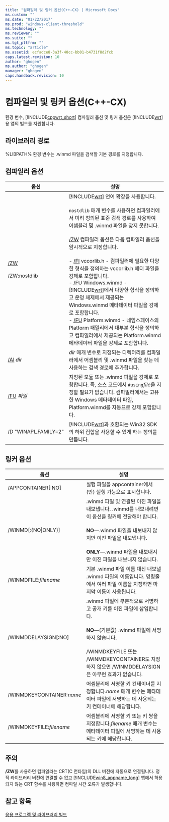```yaml
---
title: "컴파일러 및 링커 옵션(C++-CX) | Microsoft Docs"
ms.custom: ""
ms.date: "01/22/2017"
ms.prod: "windows-client-threshold"
ms.technology: ""
ms.reviewer: ""
ms.suite: ""
ms.tgt_pltfrm: ""
ms.topic: "article"
ms.assetid: ecfadce8-3a3f-40cc-bb01-b4731f8d2fcb
caps.latest.revision: 10
author: "ghogen"
ms.author: "ghogen"
manager: "ghogen"
caps.handback.revision: 10
---
```

# 컴파일러 및 링커 옵션(C++-CX)
환경 변수, [!INCLUDE[cppwrt_short](../cppcx/includes/cppwrt-short-md.md)] 컴파일러 옵션 및 링커 옵션은 [!INCLUDE[wrt](../cppcx/includes/wrt-md.md)]용 앱의 빌드를 지원합니다.  
  
## 라이브러리 경로  
 %LIBPATH% 환경 변수는 .winmd 파일을 검색할 기본 경로를 지정합니다.  
  
## 컴파일러 옵션  
  
|옵션|설명|  
|--------|--------|  
|[\/ZW](../build/reference/zw-windows-runtime-compilation.md)<br /><br /> \/ZW:nostdlib|[!INCLUDE[wrt](../cppcx/includes/wrt-md.md)] 언어 확장을 사용합니다.<br /><br /> `nostdlib` 매개 변수를 사용하면 컴파일러에서 미리 정의된 표준 검색 경로를 사용하여 어셈블리 및 .winmd 파일을 찾지 못합니다.<br /><br /> [\/ZW](../build/reference/zw-windows-runtime-compilation.md) 컴파일러 옵션은 다음 컴파일러 옵션을 암시적으로 지정합니다.<br /><br /> -   [\/FI](../build/reference/fi-name-forced-include-file.md) vccorlib.h \- 컴파일러에 필요한 다양한 형식을 정의하는 vccorlib.h 헤더 파일을 강제로 포함합니다.<br />-   [\/FU](../Topic/-FU%20\(Name%20Forced%20%23using%20File\).md) Windows.winmd \- [!INCLUDE[wrt](../cppcx/includes/wrt-md.md)]에서 다양한 형식을 정의하고 운영 체제에서 제공되는 Windows.winmd 메타데이터 파일을 강제로 포함합니다.<br />-   [\/FU](../Topic/-FU%20\(Name%20Forced%20%23using%20File\).md) Platform.winmd \- 네임스페이스의 Platform 패밀리에서 대부분 형식을 정의하고 컴파일러에서 제공되는 Platform.winmd 메타데이터 파일을 강제로 포함합니다.|  
|[\/AI](../build/reference/ai-specify-metadata-directories.md) *dir*|*dir* 매개 변수로 지정되는 디렉터리를 컴파일러에서 어셈블리 및 .winmd 파일을 찾는 데 사용하는 검색 경로에 추가합니다.|  
|[\/FU](../Topic/-FU%20\(Name%20Forced%20%23using%20File\).md) *파일*|지정된 모듈 또는 .winmd 파일을 강제로 포함합니다. 즉, 소스 코드에서 `#using`*file*을 지정할 필요가 없습니다. 컴파일러에서는 고유한 Windows 메타데이터 파일, Platform.winmd를 자동으로 강제 포함합니다.|  
|\/D "WINAPI\_FAMILY\=2"|[!INCLUDE[wrt](../cppcx/includes/wrt-md.md)]과 호환되는 Win32 SDK의 하위 집합을 사용할 수 있게 하는 정의를 만듭니다.|  
  
## 링커 옵션  
  
|옵션|설명|  
|--------|--------|  
|\/APPCONTAINER\[:NO\]|실행 파일을 appcontainer에서\(만\) 실행 가능으로 표시합니다.|  
|\/WINMD\[:{NO&#124;ONLY}\]|.winmd 파일 및 연결된 이진 파일을 내보냅니다. .winmd를 내보내려면 이 옵션을 링커에 전달해야 합니다.<br /><br /> **NO**—.winmd 파일을 내보내지 않지만 이진 파일을 내보냅니다.<br /><br /> **ONLY**—.winmd 파일을 내보내지만 이진 파일을 내보내지 않습니다.|  
|\/WINMDFILE:*filename*|기본 .winmd 파일 이름 대신 내보낼 .winmd 파일의 이름입니다. 명령줄에서 여러 파일 이름을 지정하면 마지막 이름이 사용됩니다.|  
|\/WINMDDELAYSIGN\[:NO\]|.winmd 파일에 부분적으로 서명하고 공개 키를 이진 파일에 삽입합니다.<br /><br /> **NO**—\(기본값\) .winmd 파일에 서명하지 않습니다.<br /><br /> \/WINMDKEYFILE 또는 \/WINMDKEYCONTAINER도 지정하지 않으면 \/WINMDDELAYSIGN은 아무런 효과가 없습니다.|  
|\/WINMDKEYCONTAINER:*name*|어셈블리에 서명할 키 컨테이너를 지정합니다.*name* 매개 변수는 메타데이터 파일에 서명하는 데 사용되는 키 컨테이너에 해당합니다.|  
|\/WINMDKEYFILE:*filename*|어셈블리에 서명할 키 또는 키 쌍을 지정합니다.*filename* 매개 변수는 메타데이터 파일에 서명하는 데 사용되는 키에 해당합니다.|  
  
## 주의  
 **\/ZW**를 사용하면 컴파일러는 CRT\(C 런타임\)의 DLL 버전에 자동으로 연결됩니다. 정적 라이브러리 버전에 연결할 수 없고 [!INCLUDE[win8_appname_long](../cppcx/includes/win8-appname-long-md.md)] 앱에서 허용되지 않는 CRT 함수를 사용하면 컴파일 시간 오류가 발생합니다.  
  
## 참고 항목  
 [응용 프로그램 및 라이브러리 빌드](../cppcx/building-apps-and-libraries-c-cx.md)